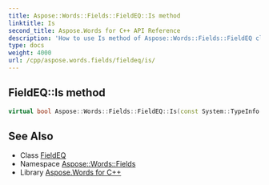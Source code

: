 ```yaml
---
title: Aspose::Words::Fields::FieldEQ::Is method
linktitle: Is
second_title: Aspose.Words for C++ API Reference
description: 'How to use Is method of Aspose::Words::Fields::FieldEQ class in C++.'
type: docs
weight: 4000
url: /cpp/aspose.words.fields/fieldeq/is/
---
```

## FieldEQ::Is method




```cpp
virtual bool Aspose::Words::Fields::FieldEQ::Is(const System::TypeInfo &target) const override
```

## See Also

* Class [FieldEQ](../)
* Namespace [Aspose::Words::Fields](../../)
* Library [Aspose.Words for C++](../../../)
